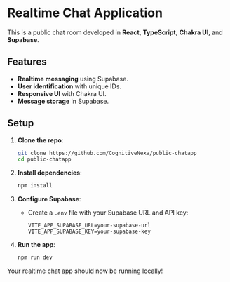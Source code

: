 # Realtime Chat Application

This is a public chat room developed in **React**, **TypeScript**, **Chakra UI**, and **Supabase**.

## Features

- **Realtime messaging** using Supabase.
- **User identification** with unique IDs.
- **Responsive UI** with Chakra UI.
- **Message storage** in Supabase.

## Setup

1. **Clone the repo**:

   ```bash
   git clone https://github.com/CognitiveNexa/public-chatapp
   cd public-chatapp
   ```

2. **Install dependencies**:

   ```bash
   npm install
   ```

3. **Configure Supabase**:

   - Create a `.env` file with your Supabase URL and API key:
     ```env
     VITE_APP_SUPABASE_URL=your-supabase-url
     VITE_APP_SUPABASE_KEY=your-supabase-key
     ```

4. **Run the app**:
   ```bash
   npm run dev
   ```

Your realtime chat app should now be running locally!
